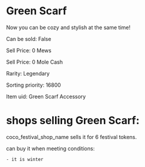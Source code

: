 # Green Scarf

Now you can be cozy and stylish at the same time!

Can be sold: False

Sell Price: 0 Mews

Sell Price: 0 Mole Cash

Rarity: Legendary

Sorting priority: 16800

Item uid: Green Scarf Accessory

# shops selling Green Scarf:

coco_festival_shop_name sells it for 6 festival tokens.

  can buy it when meeting conditions: 

    - it is winter